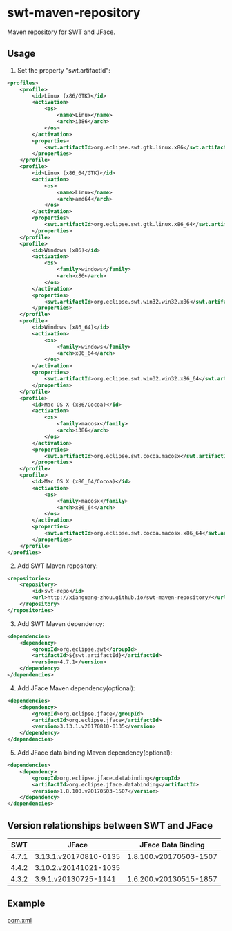 # swt-maven-repository

Maven repository for SWT and JFace.

## Usage

1. Set the property "swt.artifactId":

```xml
<profiles>
	<profile>
		<id>Linux (x86/GTK)</id>
		<activation>
			<os>
				<name>Linux</name>
				<arch>i386</arch>
			</os>
		</activation>
		<properties>
			<swt.artifactId>org.eclipse.swt.gtk.linux.x86</swt.artifactId>
		</properties>
	</profile>
	<profile>
		<id>Linux (x86_64/GTK)</id>
		<activation>
			<os>
				<name>Linux</name>
				<arch>amd64</arch>
			</os>
		</activation>
		<properties>
			<swt.artifactId>org.eclipse.swt.gtk.linux.x86_64</swt.artifactId>
		</properties>
	</profile>
	<profile>
		<id>Windows (x86)</id>
		<activation>
			<os>
				<family>windows</family>
				<arch>x86</arch>
			</os>
		</activation>
		<properties>
			<swt.artifactId>org.eclipse.swt.win32.win32.x86</swt.artifactId>
		</properties>
	</profile>
	<profile>
		<id>Windows (x86_64)</id>
		<activation>
			<os>
				<family>windows</family>
				<arch>x86_64</arch>
			</os>
		</activation>
		<properties>
			<swt.artifactId>org.eclipse.swt.win32.win32.x86_64</swt.artifactId>
		</properties>
	</profile>
	<profile>
		<id>Mac OS X (x86/Cocoa)</id>
		<activation>
			<os>
				<family>macosx</family>
				<arch>i386</arch>
			</os>
		</activation>
		<properties>
			<swt.artifactId>org.eclipse.swt.cocoa.macosx</swt.artifactId>
		</properties>
	</profile>
	<profile>
		<id>Mac OS X (x86_64/Cocoa)</id>
		<activation>
			<os>
				<family>macosx</family>
				<arch>x86_64</arch>
			</os>
		</activation>
		<properties>
			<swt.artifactId>org.eclipse.swt.cocoa.macosx.x86_64</swt.artifactId>
		</properties>
	</profile>	
</profiles>
```

2. Add SWT Maven repository:

```xml
<repositories>
	<repository>
		<id>swt-repo</id>
		<url>http://xianguang-zhou.github.io/swt-maven-repository/</url>
	</repository>
</repositories>
```

3. Add SWT Maven dependency:

```xml
<dependencies>
	<dependency>
		<groupId>org.eclipse.swt</groupId>
		<artifactId>${swt.artifactId}</artifactId>
		<version>4.7.1</version>
	</dependency>
</dependencies>
```

4. Add JFace Maven dependency(optional):

```xml
<dependencies>
	<dependency>
		<groupId>org.eclipse.jface</groupId>
		<artifactId>org.eclipse.jface</artifactId>
		<version>3.13.1.v20170810-0135</version>
	</dependency>
</dependencies>
```

5. Add JFace data binding Maven dependency(optional):

```xml
<dependencies>
	<dependency>
		<groupId>org.eclipse.jface.databinding</groupId>
		<artifactId>org.eclipse.jface.databinding</artifactId>
		<version>1.8.100.v20170503-1507</version>
	</dependency>
</dependencies>
```

## Version relationships between SWT and JFace

| SWT         | JFace                 | JFace Data Binding     |
| ----------- | --------------------- | ---------------------- |
| 4.7.1       | 3.13.1.v20170810-0135 | 1.8.100.v20170503-1507 |
| 4.4.2       | 3.10.2.v20141021-1035 |                        |
| 4.3.2       | 3.9.1.v20130725-1141  | 1.6.200.v20130515-1857 |

## Example

[pom.xml](pom.xml)
